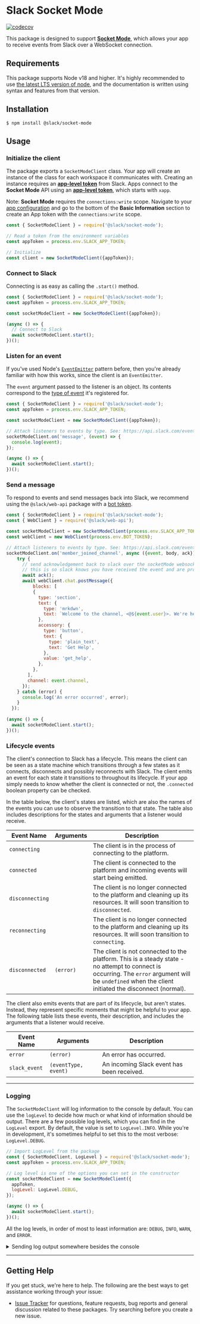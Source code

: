 # Slack Socket Mode

[![codecov](https://codecov.io/gh/slackapi/node-slack-sdk/graph/badge.svg?token=OcQREPvC7r&flag=socket-mode)](https://codecov.io/gh/slackapi/node-slack-sdk)

This package is designed to support [**Socket Mode**][socket-mode], which allows your app to receive events from Slack over a WebSocket connection.

## Requirements

This package supports Node v18 and higher. It's highly recommended to use [the latest LTS version of
node](https://github.com/nodejs/Release#release-schedule), and the documentation is written using syntax and features from that version.

## Installation

```shell
$ npm install @slack/socket-mode
```

## Usage

### Initialize the client

The package exports a `SocketModeClient` class. Your app will create an instance of the class for each workspace it communicates with. Creating an instance requires an [**app-level token**][app-token] from Slack. Apps connect to the **Socket Mode** API using an [**app-level token**][app-token], which starts with `xapp`.

Note: **Socket Mode** requires the `connections:write` scope. Navigate to your [app configuration](https://api.slack.com/apps) and go to the bottom of the **Basic Information** section to create an App token with the `connections:write` scope.


```javascript
const { SocketModeClient } = require('@slack/socket-mode');

// Read a token from the environment variables
const appToken = process.env.SLACK_APP_TOKEN;

// Initialize
const client = new SocketModeClient({appToken});
```

### Connect to Slack

Connecting is as easy as calling the `.start()` method.

```javascript
const { SocketModeClient } = require('@slack/socket-mode');
const appToken = process.env.SLACK_APP_TOKEN;

const socketModeClient = new SocketModeClient({appToken});

(async () => {
  // Connect to Slack
  await socketModeClient.start();
})();
```

### Listen for an event

If you've used Node's [`EventEmitter`](https://nodejs.org/api/events.html#events_class_eventemitter) pattern
before, then you're already familiar with how this works, since the client is an `EventEmitter`.

The `event` argument passed to the listener is an object. Its contents correspond to the [type of
event](https://api.slack.com/events) it's registered for.

```javascript
const { SocketModeClient } = require('@slack/socket-mode');
const appToken = process.env.SLACK_APP_TOKEN;

const socketModeClient = new SocketModeClient({appToken});

// Attach listeners to events by type. See: https://api.slack.com/events/message
socketModeClient.on('message', (event) => {
  console.log(event);
});

(async () => {
  await socketModeClient.start();
})();
```

### Send a message

To respond to events and send messages back into Slack, we recommend using the `@slack/web-api` package with a [bot token](https://api.slack.com/authentication/token-types#bot).

```javascript
const { SocketModeClient } = require('@slack/socket-mode');
const { WebClient } = require('@slack/web-api');

const socketModeClient = new SocketModeClient(process.env.SLACK_APP_TOKEN);
const webClient = new WebClient(process.env.BOT_TOKEN);

// Attach listeners to events by type. See: https://api.slack.com/events/message
socketModeClient.on('member_joined_channel', async ({event, body, ack}) => {
    try {
      // send acknowledgement back to slack over the socketMode websocket connection
      // this is so slack knows you have received the event and are processing it
      await ack();
      await webClient.chat.postMessage({
          blocks: [
          {
            type: 'section',
            text: {
              type: 'mrkdwn',
              text: `Welcome to the channel, <@${event.user}>. We're here to help. Let us know if you have an issue.`,
            },
            accessory: {
              type: 'button',
              text: {
                type: 'plain_text',
                text: 'Get Help',
              },
              value: 'get_help',
            },
          },
        ],
        channel: event.channel,
      });
    } catch (error) {
      console.log('An error occurred', error);
    }
  });
  
(async () => {
  await socketModeClient.start();
})();
```

### Lifecycle events

The client's connection to Slack has a lifecycle. This means the client can be seen as a state machine which transitions through a few states as it connects, disconnects and possibly reconnects with Slack. The client emits an event for each state it transitions to throughout its lifecycle. If your app simply needs to know whether the client is connected or not, the `.connected` boolean property can be checked.

In the table below, the client's states are listed, which are also the names of the events you can use to observe the transition to that state. The table also includes descriptions for the states and arguments that a listener would receive.

| Event Name      | Arguments | Description |
|-----------------|-----------------|-------------|
| `connecting`    |  | The client is in the process of connecting to the platform. |
| `connected`     |  | The client is connected to the platform and incoming events will start being emitted. |
| `disconnecting` |  | The client is no longer connected to the platform and cleaning up its resources. It will soon transition to `disconnected`. |
| `reconnecting`  |  | The client is no longer connected to the platform and cleaning up its resources. It will soon transition to `connecting`. |
| `disconnected`  | `(error)` | The client is not connected to the platform. This is a steady state - no attempt to connect is occurring. The `error` argument will be `undefined` when the client initiated the disconnect (normal). |

The client also emits events that are part of its lifecycle, but aren't states. Instead, they represent specific moments that might be helpful to your app. The following table lists these events, their description, and includes the arguments that a listener would receive.

| Event Name      | Arguments | Description |
|-----------------|-----------|-------------|
| `error`         | `(error)` | An error has occurred. |
| `slack_event`   | `(eventType, event)` | An incoming Slack event has been received. |

---

### Logging

The `SocketModeClient` will log information to the console by default. You can use the `logLevel` to decide how much or what kind of information should be output. There are a few possible log levels, which you can find in the `LogLevel` export. By default, the value is set to `LogLevel.INFO`. While you're in development, it's sometimes helpful to set this to the most verbose: `LogLevel.DEBUG`.

```javascript
// Import LogLevel from the package
const { SocketModeClient, LogLevel } = require('@slack/socket-mode');
const appToken = process.env.SLACK_APP_TOKEN;

// Log level is one of the options you can set in the constructor
const socketModeClient = new SocketModeClient({
  appToken,
  logLevel: LogLevel.DEBUG,
});

(async () => {
  await socketModeClient.start();
})();
```

All the log levels, in order of most to least information are: `DEBUG`, `INFO`, `WARN`, and `ERROR`.

<details>
<summary>
Sending log output somewhere besides the console
</summary>

You can also choose to have logs sent to a custom logger using the `logger` option. A custom logger needs to implement specific methods (known as the `Logger` interface, see the [`@slack/logger` package](https://www.npmjs.com/package/@slack/logger) for details). A minimal interface should implement the following methods:

| Method       | Parameters        | Return type |
|--------------|-------------------|-------------|
| `getLevel()` | n/a               | `LogLevel`  |
| `setLevel()` | `level: LogLevel` | `void`      |
| `setName()`  | `name: string`    | `void`      |
| `debug()`    | `...msgs: any[]`  | `void`      |
| `info()`     | `...msgs: any[]`  | `void`      |
| `warn()`     | `...msgs: any[]`  | `void`      |
| `error()`    | `...msgs: any[]`  | `void`      |

A very simple custom logger might ignore the name and level, and write all messages to a file.

```javascript
const { createWriteStream } = require('fs');
const logWritable = createWriteStream('/var/my_log_file'); // Not shown: close this stream

const socketModeClient = new SocketModeClient({
  appToken,
  // Creating a logger as a literal object. It's more likely that you'd create a class.
  logger: {
    debug(...msgs): { logWritable.write('debug: ' + JSON.stringify(msgs)); },
    info(...msgs): { logWritable.write('info: ' + JSON.stringify(msgs)); },
    warn(...msgs): { logWritable.write('warn: ' + JSON.stringify(msgs)); },
    error(...msgs): { logWritable.write('error: ' + JSON.stringify(msgs)); },
    getLevel(): { return 'info'; },
    setLevel(): { },
    setName(): { },
  },
});

(async () => {
  await socketModeClient.start();
})();
```
</details>

---

## Getting Help

If you get stuck, we're here to help. The following are the best ways to get assistance working through your issue:

  * [Issue Tracker](http://github.com/slackapi/node-slack-sdk/issues) for questions, feature requests, bug reports and general discussion related to these packages. Try searching before you create a new issue.

[socket-mode]: https://api.slack.com/apis/connections/socket
[app-token]: https://api.slack.com/authentication/token-types#app
